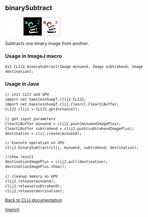 ## binarySubtract
<img src="images/mini_empty_logo.png"/><img src="images/mini_clij2_logo.png"/><img src="images/mini_clijx_logo.png"/>

Subtracts one binary image from another.

### Usage in ImageJ macro
```
Ext.CLIJ2_binarySubtract(Image minuend, Image subtrahend, Image destination);
```


### Usage in Java
```
// init CLIJ and GPU
import net.haesleinhuepf.clij2.CLIJ2;
import net.haesleinhuepf.clij.clearcl.ClearCLBuffer;
CLIJ2 clij2 = CLIJ2.getInstance();

// get input parameters
ClearCLBuffer minuend = clij2.push(minuendImagePlus);
ClearCLBuffer subtrahend = clij2.push(subtrahendImagePlus);
destination = clij.create(minuend);
```

```
// Execute operation on GPU
clij2.binarySubtract(clij, minuend, subtrahend, destination);
```

```
//show result
destinationImagePlus = clij2.pull(destination);
destinationImagePlus.show();

// cleanup memory on GPU
clij2.release(minuend);
clij2.release(subtrahend);
clij2.release(destination);
```


[Back to CLIJ documentation](https://clij.github.io/)

[Imprint](https://clij.github.io/imprint)
